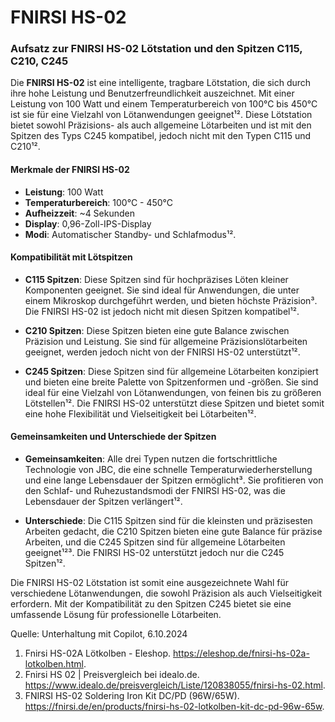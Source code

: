 # FNIRSI HS-02

### Aufsatz zur FNIRSI HS-02 Lötstation und den Spitzen C115, C210, C245

Die **FNIRSI HS-02** ist eine intelligente, tragbare Lötstation, die sich durch ihre hohe Leistung und Benutzerfreundlichkeit auszeichnet. Mit einer Leistung von 100 Watt und einem Temperaturbereich von 100°C bis 450°C ist sie für eine Vielzahl von Lötanwendungen geeignet¹². Diese Lötstation bietet sowohl Präzisions- als auch allgemeine Lötarbeiten und ist mit den Spitzen des Typs C245 kompatibel, jedoch nicht mit den Typen C115 und C210¹².

#### **Merkmale der FNIRSI HS-02**
- **Leistung**: 100 Watt
- **Temperaturbereich**: 100°C - 450°C
- **Aufheizzeit**: ~4 Sekunden
- **Display**: 0,96-Zoll-IPS-Display
- **Modi**: Automatischer Standby- und Schlafmodus¹².

#### **Kompatibilität mit Lötspitzen**
- **C115 Spitzen**: Diese Spitzen sind für hochpräzises Löten kleiner Komponenten geeignet. Sie sind ideal für Anwendungen, die unter einem Mikroskop durchgeführt werden, und bieten höchste Präzision³. Die FNIRSI HS-02 ist jedoch nicht mit diesen Spitzen kompatibel¹².

- **C210 Spitzen**: Diese Spitzen bieten eine gute Balance zwischen Präzision und Leistung. Sie sind für allgemeine Präzisionslötarbeiten geeignet, werden jedoch nicht von der FNIRSI HS-02 unterstützt¹².

- **C245 Spitzen**: Diese Spitzen sind für allgemeine Lötarbeiten konzipiert und bieten eine breite Palette von Spitzenformen und -größen. Sie sind ideal für eine Vielzahl von Lötanwendungen, von feinen bis zu größeren Lötstellen¹². Die FNIRSI HS-02 unterstützt diese Spitzen und bietet somit eine hohe Flexibilität und Vielseitigkeit bei Lötarbeiten¹².

#### **Gemeinsamkeiten und Unterschiede der Spitzen**
- **Gemeinsamkeiten**: Alle drei Typen nutzen die fortschrittliche Technologie von JBC, die eine schnelle Temperaturwiederherstellung und eine lange Lebensdauer der Spitzen ermöglicht³. Sie profitieren von den Schlaf- und Ruhezustandsmodi der FNIRSI HS-02, was die Lebensdauer der Spitzen verlängert¹².
  
- **Unterschiede**: Die C115 Spitzen sind für die kleinsten und präzisesten Arbeiten gedacht, die C210 Spitzen bieten eine gute Balance für präzise Arbeiten, und die C245 Spitzen sind für allgemeine Lötarbeiten geeignet¹²³. Die FNIRSI HS-02 unterstützt jedoch nur die C245 Spitzen¹².

Die FNIRSI HS-02 Lötstation ist somit eine ausgezeichnete Wahl für verschiedene Lötanwendungen, die sowohl Präzision als auch Vielseitigkeit erfordern. Mit der Kompatibilität zu den Spitzen C245 bietet sie eine umfassende Lösung für professionelle Lötarbeiten.


Quelle: Unterhaltung mit Copilot, 6.10.2024
1) Fnirsi HS-02A Lötkolben - Eleshop. https://eleshop.de/fnirsi-hs-02a-lotkolben.html.
2) Fnirsi HS 02 | Preisvergleich bei idealo.de. https://www.idealo.de/preisvergleich/Liste/120838055/fnirsi-hs-02.html.
3) FNIRSI HS-02 Soldering Iron Kit DC/PD (96W/65W). https://fnirsi.de/en/products/fnirsi-hs-02-lotkolben-kit-dc-pd-96w-65w.
